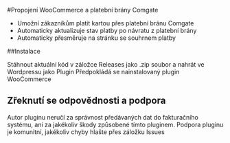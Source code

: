 #Propojení WooCommerce a platební brány Comgate
- Umožní zákazníkům platit kartou přes platební bránu Comgate
- Automaticky aktualizuje stav platby po návratu z platební brány
- Automaticky přesměruje na stránku se souhrnem platby

##Instalace

Stáhnout aktuální kód v záložce Releases jako .zip soubor a nahrát ve Wordpressu jako Plugin Předpokládá se nainstalovaný plugin WooCommerce

## Zřeknutí se odpovědnosti a podpora

Autor pluginu neručí za správnost předávaných dat do fakturačního systému, ani za jakékoliv škody způsobené tímto pluginem. Podpora pluginu je komunitní, jakékoliv chyby hlašte přes záložku Issues
